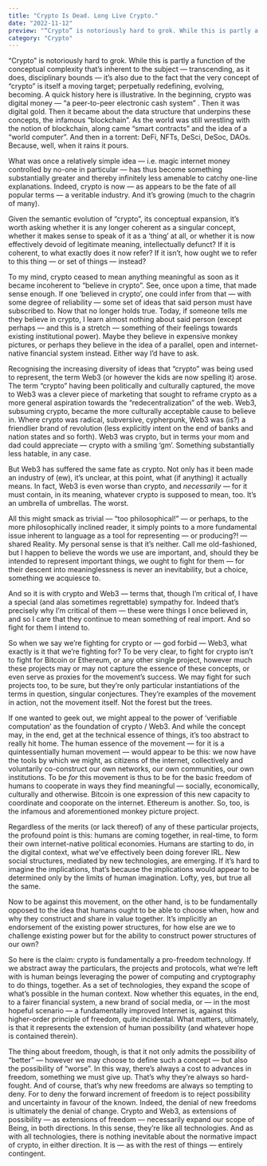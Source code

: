 ```yaml
---
title: "Crypto Is Dead. Long Live Crypto."
date: "2022-11-12"
preview: "“Crypto” is notoriously hard to grok. While this is partly a function of the conceptual complexity that’s inherent to the subject — transcending, as it does, disciplinary bounds — it’s also due to the fact that the very concept of “crypto” is itself a moving target; perpetually redefining, evolving, becoming."
category: "Crypto"
---
```


“Crypto” is notoriously hard to grok. While this is partly a function of the conceptual complexity that’s inherent to the subject — transcending, as it does, disciplinary bounds — it’s also due to the fact that the very concept of “crypto” is itself a moving target; perpetually redefining, evolving, becoming. A quick history here is illustrative. In the beginning, crypto was digital money — “a peer-to-peer electronic cash system” . Then it was digital gold. Then it became about the data structure that underpins these concepts, the infamous “blockchain”. As the world was still wrestling with the notion of blockchain, along came “smart contracts” and the idea of a “world computer”. And then in a torrent: DeFi, NFTs, DeSci, DeSoc, DAOs. Because, well, when it rains it pours.

What was once a relatively simple idea — i.e. magic internet money controlled by no-one in particular — has thus become something substantially greater and thereby infinitely less amenable to catchy one-line explanations. Indeed, crypto is now — as appears to be the fate of all popular terms — a veritable industry. And it’s growing (much to the chagrin of many).

Given the semantic evolution of “crypto”, its conceptual expansion, it’s worth asking whether it is any longer coherent as a singular concept, whether it makes sense to speak of it as a ‘thing’ at all, or whether it is now effectively devoid of legitimate meaning, intellectually defunct? If it is coherent, to what exactly does it now refer? If it isn’t, how ought we to refer to this thing — or set of things — instead?

To my mind, crypto ceased to mean anything meaningful as soon as it became incoherent to “believe in crypto”. See, once upon a time, that made sense enough. If one ‘believed in crypto’, one could infer from that — with some degree of reliability — some set of ideas that said person must have subscribed to. Now that no longer holds true. Today, if someone tells me they believe in crypto, I learn almost nothing about said person (except perhaps — and this is a stretch — something of their feelings towards existing institutional power). Maybe they believe in expensive monkey pictures, or perhaps they believe in the idea of a parallel, open and internet-native financial system instead. Either way I’d have to ask.

Recognising the increasing diversity of ideas that “crypto” was being used to represent, the term Web3 (or however the kids are now spelling it) arose. The term “crypto” having been politically and culturally captured, the move to Web3 was a clever piece of marketing that sought to reframe crypto as a more general aspiration towards the “redecentralization” of the web. Web3, subsuming crypto, became the more culturally acceptable cause to believe in. Where crypto was radical, subversive, cypherpunk, Web3 was (is?) a friendlier brand of revolution (less explicitly intent on the end of banks and nation states and so forth). Web3 was crypto, but in terms your mom and dad could appreciate — crypto with a smiling ‘gm’. Something substantially less hatable, in any case.

But Web3 has suffered the same fate as crypto. Not only has it been made an industry of (ew), it’s unclear, at this point, what (if anything) it actually means. In fact, Web3 is even worse than crypto, and _necessarily_ — for it must contain, in its meaning, whatever crypto is supposed to mean, too. It’s an umbrella of umbrellas. The worst.

All this might smack as trivial — “too philosophical!” — or perhaps, to the more philosophically inclined reader, it simply points to a more fundamental issue inherent to language as a tool for representing — or producing?! — shared Reality. My personal sense is that it’s neither. Call me old-fashioned, but I happen to believe the words we use are important, and, should they be intended to represent important things, we ought to fight for them — for their descent into meaninglessness is never an inevitability, but a choice, something we acquiesce to.

And so it is with crypto and Web3 — terms that, though I’m critical of, I have a special (and alas sometimes regrettable) sympathy for. Indeed that’s precisely why I’m critical of them — these were things I once believed in, and so I care that they continue to mean something of real import. And so fight for them I intend to.

So when we say we’re fighting for crypto or — god forbid — Web3, what exactly is it that we’re fighting for? To be very clear, to fight for crypto isn’t to fight for Bitcoin or Ethereum, or any other single project, however much these projects may or may not capture the essence of these concepts, or even serve as proxies for the movement’s success. We may fight for such projects too, to be sure, but they’re only particular instantiations of the terms in question, singular conjectures. They’re examples of the movement in action, not the movement itself. Not the forest but the trees.

If one wanted to geek out, we might appeal to the power of ‘verifiable computation’ as the foundation of crypto / Web3. And while the concept may, in the end, get at the technical essence of things, it’s too abstract to really hit home. The human essence of the movement — for it is a quintessentially human movement — would appear to be this: we now have the tools by which we might, as citizens of the internet, collectively and voluntarily co-construct our own networks, our own communities, our own institutions. To be _for_ this movement is thus to be for the basic freedom of humans to cooperate in ways they find meaningful — socially, economically, culturally and otherwise. Bitcoin is one expression of this new capacity to coordinate and cooporate on the internet. Ethereum is another. So, too, is the infamous and aforementioned monkey picture project.

Regardless of the merits (or lack thereof) of any of these particular projects, the profound point is this: humans are coming together, in real-time, to form their own internet-native political economies. Humans are starting to do, in the digital context, what we’ve effectively been doing forever IRL. New social structures, mediated by new technologies, are emerging. If it’s hard to imagine the implications, that’s because the implications would appear to be determined only by the limits of human imagination. Lofty, yes, but true all the same.

Now to be against this movement, on the other hand, is to be fundamentally opposed to the idea that humans ought to be able to choose when, how and why they construct and share in value together. It’s implicitly an endorsement of the existing power structures, for how else are we to challenge existing power but for the ability to construct power structures of our own?

So here is the claim: crypto is fundamentally a pro-freedom technology. If we abstract away the particulars, the projects and protocols, what we’re left with is human beings leveraging the power of computing and cryptography to do things, together. As a set of technologies, they expand the scope of what’s possible in the human context. Now whether this equates, in the end, to a fairer financial system, a new brand of social media, or — in the most hopeful scenario — a fundamentally improved Internet is, against this higher-order principle of freedom, quite incidental. What matters, ultimately, is that it represents the extension of human possibility (and whatever hope is contained therein).

The thing about freedom, though, is that it not only admits the possibility of “better” — however we may choose to define such a concept — but also the possibility of “worse”. In this way, there’s always a cost to advances in freedom, something we must give up. That’s why they’re always so hard-fought. And of course, that’s why new freedoms are always so tempting to deny. For to deny the forward increment of freedom is to reject possibility and uncertainty in favour of the known. Indeed, the denial of new freedoms is ultimately the denial of change. Crypto and Web3, as extensions of possibility — as extensions of freedom — necessarily expand our scope of Being, in both directions. In this sense, they’re like all technologies. And as with all technologies, there is nothing inevitable about the normative impact of crypto, in either direction. It is — as with the rest of things — entirely contingent.
